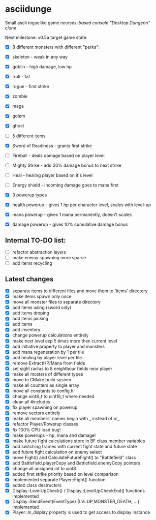 # asciidunge
Small ascii roguelike game
*ncurses-based console "Desktop Dungeon" clone*

Next milestone: v0.5a
target game state:

- [x] 8 different monsters with different "perks":
 - [x] skeleton - weak in any way
 - [x] goblin - high damage, low hp
 - [x] troll - fat
 - [x] rogue - first strike
 - [x] zombie
 - [x] mage
 - [X] golem
 - [x] ghost

- [ ] 5 different items
 - [x] Sword of Readiness - grants first strike
 - [ ] Fireball - deals damage based on player level
 - [ ] Mighty Strike - add 30% damage bonus to next strike
 - [ ] Heal - healing player based on it's level
 - [ ] Energy shield - incoming damage goes to mana first

- [x] 3 powerup types
 - [x] health powerup - gives 1 hp per character level, scales with level-up
 - [x] mana powerup - gives 1 mana permanently, doesn't scales
 - [x] damage powerup - gives 10% cumulative damage bonus

## Internal TO-DO list:
- [ ] refactor abstraction layers
- [ ] make enemy spawning more sparse
- [ ] add items recycling

## Latest changes
- [x] separate items to different files and move them to 'items' directory
- [x] make items spawn only once
- [x] move all monster files to separate directory
- [x] add items using (sword only)
- [x] add items droping
- [x] add items picking
- [x] add items
- [x] add inventory
- [x] change powerup calculations entirely
- [x] make next level exp 5 times more then current level
- [x] add initiative property to player and monsters
- [x] add mana regeneration by 1 per tile
- [x] add healing by player level per tile
- [x] remove ExtractHP/Mana from fields
- [x] set sight radius to 8 neightbour fields near player
- [x] make all mosters of different types
- [x] move to CMake build system
- [x] make all counters as single array
- [x] move all constants to config.h
- [x] change uint8_t to uint16_t where needed
- [x] clean all #includes
- [x] fix player spawning on powerup
- [x] remove vectors entirely
- [x] make all members' names begin with _ instead of m_
- [x] refactor Player/Powerup classes
- [x] fix 100% CPU load bug!
- [x] make powerups - hp, mana and damage!
- [x] make future fight calculations store in BF class member variables
- [x] add switching frames with current fight state and future state
- [x] add future fight calculation on enemy select
- [x] move Fight() and CalculateFutureFight() to "Battlefield" class
- [x] add Battlefield.playerCopy and Battlefield.enemyCopy pointers 
- [x] change all unsigned int to uint8
- [x] added first strike priority based on level comparison
- [x] Implemented separate Player::Fight() function
- [x] added class destructors
- [x] Display::LevelUpCheck() / Display::LevelUpCheckEnd() functions implemented
- [x] Display::SendEvent(EventType) {LVLUP,MONSTER_DEATH, ...} implemented
- [x] Player::m_display property is used to get access to display instance
